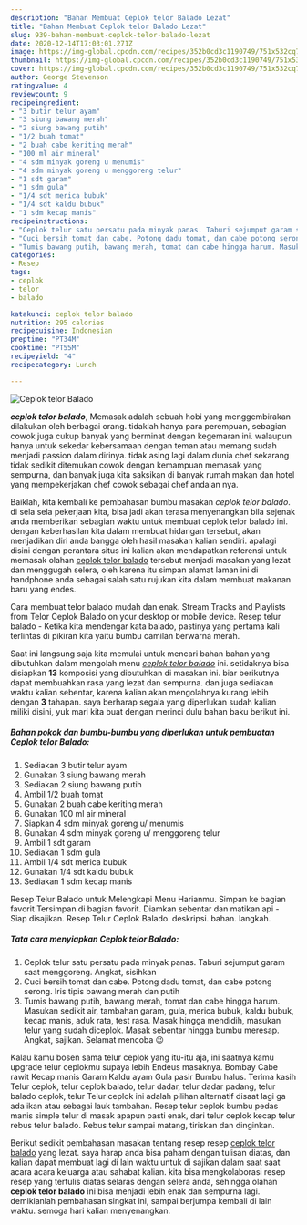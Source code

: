 ```yaml
---
description: "Bahan Membuat Ceplok telor Balado Lezat"
title: "Bahan Membuat Ceplok telor Balado Lezat"
slug: 939-bahan-membuat-ceplok-telor-balado-lezat
date: 2020-12-14T17:03:01.271Z
image: https://img-global.cpcdn.com/recipes/352b0cd3c1190749/751x532cq70/ceplok-telor-balado-foto-resep-utama.jpg
thumbnail: https://img-global.cpcdn.com/recipes/352b0cd3c1190749/751x532cq70/ceplok-telor-balado-foto-resep-utama.jpg
cover: https://img-global.cpcdn.com/recipes/352b0cd3c1190749/751x532cq70/ceplok-telor-balado-foto-resep-utama.jpg
author: George Stevenson
ratingvalue: 4
reviewcount: 9
recipeingredient:
- "3 butir telur ayam"
- "3 siung bawang merah"
- "2 siung bawang putih"
- "1/2 buah tomat"
- "2 buah cabe keriting merah"
- "100 ml air mineral"
- "4 sdm minyak goreng u menumis"
- "4 sdm minyak goreng u menggoreng telur"
- "1 sdt garam"
- "1 sdm gula"
- "1/4 sdt merica bubuk"
- "1/4 sdt kaldu bubuk"
- "1 sdm kecap manis"
recipeinstructions:
- "Ceplok telur satu persatu pada minyak panas. Taburi sejumput garam saat menggoreng. Angkat, sisihkan"
- "Cuci bersih tomat dan cabe. Potong dadu tomat, dan cabe potong serong. Iris tipis bawang merah dan putih"
- "Tumis bawang putih, bawang merah, tomat dan cabe hingga harum. Masukan sedikit air, tambahan garam, gula, merica bubuk, kaldu bubuk, kecap manis, aduk rata, test rasa. Masak hingga mendidih, masukan telur yang sudah diceplok. Masak sebentar hingga bumbu meresap. Angkat, sajikan. Selamat mencoba 😉"
categories:
- Resep
tags:
- ceplok
- telor
- balado

katakunci: ceplok telor balado 
nutrition: 295 calories
recipecuisine: Indonesian
preptime: "PT34M"
cooktime: "PT55M"
recipeyield: "4"
recipecategory: Lunch

---
```



![Ceplok telor Balado](https://img-global.cpcdn.com/recipes/352b0cd3c1190749/751x532cq70/ceplok-telor-balado-foto-resep-utama.jpg)

<b><i>ceplok telor balado</i></b>, Memasak adalah sebuah hobi yang menggembirakan dilakukan oleh berbagai orang. tidaklah hanya para perempuan, sebagian cowok juga cukup banyak yang berminat dengan kegemaran ini. walaupun hanya untuk sekedar kebersamaan dengan teman atau memang sudah menjadi passion dalam dirinya. tidak asing lagi dalam dunia chef sekarang tidak sedikit ditemukan cowok dengan kemampuan memasak yang sempurna, dan banyak juga kita saksikan di banyak rumah makan dan hotel yang mempekerjakan chef cowok sebagai chef andalan nya.

Baiklah, kita kembali ke pembahasan bumbu masakan <i>ceplok telor balado</i>. di sela sela pekerjaan kita, bisa jadi akan terasa menyenangkan bila sejenak anda memberikan sebagian waktu untuk membuat ceplok telor balado ini. dengan keberhasilan kita dalam membuat hidangan tersebut, akan menjadikan diri anda bangga oleh hasil masakan kalian sendiri. apalagi disini dengan perantara situs ini kalian akan mendapatkan referensi untuk memasak olahan <u>ceplok telor balado</u> tersebut menjadi masakan yang lezat dan menggugah selera, oleh karena itu simpan alamat laman ini di handphone anda sebagai salah satu rujukan kita dalam membuat makanan baru yang endes.

Cara membuat telor balado mudah dan enak. Stream Tracks and Playlists from Telor Ceplok Balado on your desktop or mobile device. Resep telur balado - Ketika kita mendengar kata balado, pastinya yang pertama kali terlintas di pikiran kita yaitu bumbu camilan berwarna merah.


Saat ini langsung saja kita memulai untuk mencari bahan bahan yang dibutuhkan dalam mengolah menu <u><i>ceplok telor balado</i></u> ini. setidaknya bisa disiapkan <b>13</b> komposisi yang dibutuhkan di masakan ini. biar berikutnya dapat membuahkan rasa yang lezat dan sempurna. dan juga sediakan waktu kalian sebentar, karena kalian akan mengolahnya kurang lebih dengan <b>3</b> tahapan. saya berharap segala yang diperlukan sudah kalian miliki disini, yuk mari kita buat dengan merinci dulu bahan baku berikut ini.

<!--inarticleads1-->

##### Bahan pokok dan bumbu-bumbu yang diperlukan untuk pembuatan Ceplok telor Balado:

1. Sediakan 3 butir telur ayam
1. Gunakan 3 siung bawang merah
1. Sediakan 2 siung bawang putih
1. Ambil 1/2 buah tomat
1. Gunakan 2 buah cabe keriting merah
1. Gunakan 100 ml air mineral
1. Siapkan 4 sdm minyak goreng u/ menumis
1. Gunakan 4 sdm minyak goreng u/ menggoreng telur
1. Ambil 1 sdt garam
1. Sediakan 1 sdm gula
1. Ambil 1/4 sdt merica bubuk
1. Gunakan 1/4 sdt kaldu bubuk
1. Sediakan 1 sdm kecap manis


Resep Telur Balado untuk Melengkapi Menu Harianmu. Simpan ke bagian favorit Tersimpan di bagian favorit. Diamkan sebentar dan matikan api - Siap disajikan. Resep Telur Ceplok Balado. deskripsi. bahan. langkah. 

<!--inarticleads2-->

##### Tata cara menyiapkan Ceplok telor Balado:

1. Ceplok telur satu persatu pada minyak panas. Taburi sejumput garam saat menggoreng. Angkat, sisihkan
1. Cuci bersih tomat dan cabe. Potong dadu tomat, dan cabe potong serong. Iris tipis bawang merah dan putih
1. Tumis bawang putih, bawang merah, tomat dan cabe hingga harum. Masukan sedikit air, tambahan garam, gula, merica bubuk, kaldu bubuk, kecap manis, aduk rata, test rasa. Masak hingga mendidih, masukan telur yang sudah diceplok. Masak sebentar hingga bumbu meresap. Angkat, sajikan. Selamat mencoba 😉


Kalau kamu bosen sama telur ceplok yang itu-itu aja, ini saatnya kamu upgrade telur ceplokmu supaya lebih Endeus masaknya. Bombay Cabe rawit Kecap manis Garam Kaldu ayam Gula pasir Bumbu halus. Terima kasih Telur ceplok, telur ceplok balado, telur dadar, telur dadar padang, telur balado ceplok, telur Telur ceplok ini adalah pilihan alternatif disaat lagi ga ada ikan atau sebagai lauk tambahan. Resep telur ceplok bumbu pedas manis simple telur di masak apapun pasti enak, dari telur ceplok kecap telur rebus telur balado. Rebus telur sampai matang, tiriskan dan dinginkan. 

Berikut sedikit pembahasan masakan tentang resep resep <u>ceplok telor balado</u> yang lezat. saya harap anda bisa paham dengan tulisan diatas, dan kalian dapat membuat lagi di lain waktu untuk di sajikan dalam saat saat acara acara keluarga atau sahabat kalian. kita bisa mengkolaborasi resep resep yang tertulis diatas selaras dengan selera anda, sehingga olahan <b>ceplok telor balado</b> ini bisa menjadi lebih enak dan sempurna lagi. demikianlah pembahasan singkat ini, sampai berjumpa kembali di lain waktu. semoga hari kalian menyenangkan.
